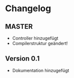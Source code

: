 # Changelog

## MASTER

 - Controller hinzugefügt
 - Compilerstruktur geändert!

## Version 0.1

 - Dokumentation hinzugefügt
